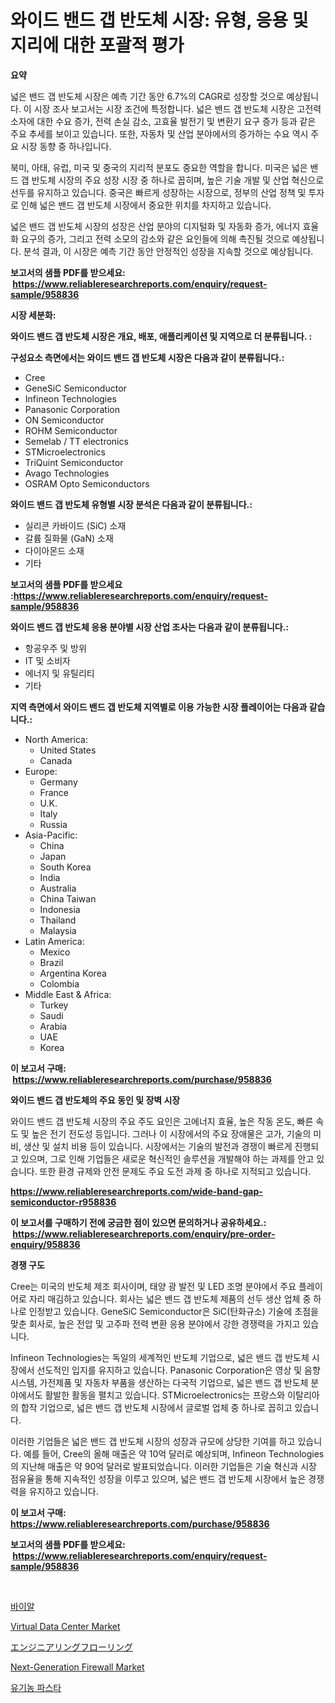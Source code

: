 <p><h1>와이드 밴드 갭 반도체 시장: 유형, 응용 및 지리에 대한 포괄적 평가</h1></p><p><strong>요약</strong></p>
<p><p>넓은 밴드 갭 반도체 시장은 예측 기간 동안 6.7%의 CAGR로 성장할 것으로 예상됩니다. 이 시장 조사 보고서는 시장 조건에 특정합니다. 넓은 밴드 갭 반도체 시장은 고전력 소자에 대한 수요 증가, 전력 손실 감소, 고효율 발전기 및 변환기 요구 증가 등과 같은 주요 추세를 보이고 있습니다. 또한, 자동차 및 산업 분야에서의 증가하는 수요 역시 주요 시장 동향 중 하나입니다.</p><p>북미, 아태, 유럽, 미국 및 중국의 지리적 분포도 중요한 역할을 합니다. 미국은 넓은 밴드 갭 반도체 시장의 주요 성장 시장 중 하나로 꼽히며, 높은 기술 개발 및 산업 혁신으로 선두를 유지하고 있습니다. 중국은 빠르게 성장하는 시장으로, 정부의 산업 정책 및 투자로 인해 넓은 밴드 갭 반도체 시장에서 중요한 위치를 차지하고 있습니다.</p><p>넓은 밴드 갭 반도체 시장의 성장은 산업 분야의 디지털화 및 자동화 증가, 에너지 효율화 요구의 증가, 그리고 전력 소모의 감소와 같은 요인들에 의해 촉진될 것으로 예상됩니다. 분석 결과, 이 시장은 예측 기간 동안 안정적인 성장을 지속할 것으로 예상됩니다.</p></p>
<p><strong>보고서의 샘플 PDF를 받으세요: &nbsp;<a href="https://www.reliableresearchreports.com/enquiry/request-sample/958836">https://www.reliableresearchreports.com/enquiry/request-sample/958836</a></strong></p>
<p><strong>시장 세분화:</strong></p>
<p><strong> 와이드 밴드 갭 반도체 시장은 개요, 배포, 애플리케이션 및 지역으로 더 분류됩니다. :</strong></p>
<p><strong>구성요소 측면에서는 와이드 밴드 갭 반도체 시장은 다음과 같이 분류됩니다.:</strong></p>
<p><ul><li>Cree</li><li>GeneSiC Semiconductor</li><li>Infineon Technologies</li><li>Panasonic Corporation</li><li>ON Semiconductor</li><li>ROHM Semiconductor</li><li>Semelab / TT electronics</li><li>STMicroelectronics</li><li>TriQuint Semiconductor</li><li>Avago Technologies</li><li>OSRAM Opto Semiconductors</li></ul></p>
<p><strong> 와이드 밴드 갭 반도체 유형별 시장 분석은 다음과 같이 분류됩니다.:</strong></p>
<p><ul><li>실리콘 카바이드 (SiC) 소재</li><li>갈륨 질화물 (GaN) 소재</li><li>다이아몬드 소재</li><li>기타</li></ul></p>
<p><strong>보고서의 샘플 PDF를 받으세요 :<a href="https://www.reliableresearchreports.com/enquiry/request-sample/958836">https://www.reliableresearchreports.com/enquiry/request-sample/958836</a></strong></p>
<p><strong> 와이드 밴드 갭 반도체 응용 분야별 시장 산업 조사는 다음과 같이 분류됩니다.:</strong></p>
<p><ul><li>항공우주 및 방위</li><li>IT 및 소비자</li><li>에너지 및 유틸리티</li><li>기타</li></ul></p>
<p><strong>지역 측면에서 와이드 밴드 갭 반도체 지역별로 이용 가능한 시장 플레이어는 다음과 같습니다.:</strong></p>
<p><ul>
    <li>
        North America:
        <ul>
            <li>United States</li>
            <li>Canada</li>
        </ul>
    </li>
    <li>
        Europe:
        <ul>
            <li>Germany</li>
            <li>France</li>
            <li>U.K.</li>
            <li>Italy</li>
            <li>Russia</li>
        </ul>
    </li>
    <li>
        Asia-Pacific:
        <ul>
            <li>China</li>
            <li>Japan</li>
            <li>South Korea</li>
            <li>India</li>
            <li>Australia</li>
            <li>China Taiwan</li>
            <li>Indonesia</li>
            <li>Thailand</li>
            <li>Malaysia</li>
        </ul>
    </li>
    <li>
        Latin America:
        <ul>
            <li>Mexico</li>
            <li>Brazil</li>
            <li>Argentina Korea</li>
            <li>Colombia</li>
        </ul>
    </li>
    <li>
        Middle East & Africa:
        <ul>
            <li>Turkey</li>
            <li>Saudi</li>
            <li>Arabia</li>
            <li>UAE</li>
            <li>Korea</li>
        </ul>
    </li>
    </ul></p>
<p><strong>이 보고서 구매: &nbsp;<a href="https://www.reliableresearchreports.com/purchase/958836">https://www.reliableresearchreports.com/purchase/958836</a></strong></p>
<p><strong>와이드 밴드 갭 반도체의 주요 동인 및 장벽 시장</strong></p>
<p><p>와이드 밴드 갭 반도체 시장의 주요 주도 요인은 고에너지 효율, 높은 작동 온도, 빠른 속도 및 높은 전기 전도성 등입니다. 그러나 이 시장에서의 주요 장애물은 고가, 기술의 미비, 생산 및 설치 비용 등이 있습니다. 시장에서는 기술의 발전과 경쟁이 빠르게 진행되고 있으며, 그로 인해 기업들은 새로운 혁신적인 솔루션을 개발해야 하는 과제를 안고 있습니다. 또한 환경 규제와 안전 문제도 주요 도전 과제 중 하나로 지적되고 있습니다.</p></p>
<p><strong><a href="https://www.reliableresearchreports.com/wide-band-gap-semiconductor-r958836">https://www.reliableresearchreports.com/wide-band-gap-semiconductor-r958836</a></strong></p>
<p><strong>이 보고서를 구매하기 전에 궁금한 점이 있으면 문의하거나 공유하세요.: &nbsp;<a href="https://www.reliableresearchreports.com/enquiry/pre-order-enquiry/958836">https://www.reliableresearchreports.com/enquiry/pre-order-enquiry/958836</a></strong></p>
<p><strong>경쟁 구도</strong></p>
<p><p>Cree는 미국의 반도체 제조 회사이며, 태양 광 발전 및 LED 조명 분야에서 주요 플레이어로 자리 매김하고 있습니다. 회사는 넓은 밴드 갭 반도체 제품의 선두 생산 업체 중 하나로 인정받고 있습니다. GeneSiC Semiconductor은 SiC(탄화규소) 기술에 초점을 맞춘 회사로, 높은 전압 및 고주파 전력 변환 응용 분야에서 강한 경쟁력을 가지고 있습니다.</p><p>Infineon Technologies는 독일의 세계적인 반도체 기업으로, 넓은 밴드 갭 반도체 시장에서 선도적인 입지를 유지하고 있습니다. Panasonic Corporation은 영상 및 음향 시스템, 가전제품 및 자동차 부품을 생산하는 다국적 기업으로, 넓은 밴드 갭 반도체 분야에서도 활발한 활동을 펼치고 있습니다. STMicroelectronics는 프랑스와 이탈리아의 합작 기업으로, 넓은 밴드 갭 반도체 시장에서 글로벌 업체 중 하나로 꼽히고 있습니다.</p><p>이러한 기업들은 넓은 밴드 갭 반도체 시장의 성장과 규모에 상당한 기여를 하고 있습니다. 예를 들어, Cree의 올해 매출은 약 10억 달러로 예상되며, Infineon Technologies의 지난해 매출은 약 90억 달러로 발표되었습니다. 이러한 기업들은 기술 혁신과 시장 점유율을 통해 지속적인 성장을 이루고 있으며, 넓은 밴드 갭 반도체 시장에서 높은 경쟁력을 유지하고 있습니다.</p></p>
<p><strong>이 보고서 구매: &nbsp; <a href="https://www.reliableresearchreports.com/purchase/958836">https://www.reliableresearchreports.com/purchase/958836</a></strong></p>
<p><strong>보고서의 샘플 PDF를 받으세요: &nbsp;<a href="https://www.reliableresearchreports.com/enquiry/request-sample/958836">https://www.reliableresearchreports.com/enquiry/request-sample/958836</a></strong><strong></strong></p>
<p>&nbsp;</p>
<p><p><a href="https://github.com/Madalyell456456/Market-Research-Report-List-1/blob/main/866666418507.md">바이알</a></p><p><a href="https://github.com/edytherolanlouisejk1miz0wig/Market-Research-Report-List-2/blob/main/virtual-data-center-market.md">Virtual Data Center Market</a></p><p><a href="https://medium.com/@karinaokon69/%E3%82%A8%E3%83%B3%E3%82%B8%E3%83%8B%E3%82%A2%E3%83%AA%E3%83%B3%E3%82%B0%E5%BA%8A%E6%9D%90%E5%B8%82%E5%A0%B4%E3%81%AE%E6%B4%9E%E5%AF%9F-%E5%B8%82%E5%A0%B4%E3%81%AE%E3%83%88%E3%83%AC%E3%83%B3%E3%83%89-%E6%88%90%E9%95%B7-2024%E5%B9%B4%E3%81%8B%E3%82%892031%E5%B9%B4%E3%81%BE%E3%81%A7%E3%81%AE%E4%BA%88%E6%B8%AC-ca8969b578ac">エンジニアリングフローリング</a></p><p><a href="https://github.com/peachesmcdowel1/Market-Research-Report-List-2/blob/main/next-generation-firewall-market.md">Next-Generation Firewall Market</a></p><p><a href="https://github.com/LanceOlsotn8978/Market-Research-Report-List-1/blob/main/301824918508.md">유기농 파스타</a></p></p>